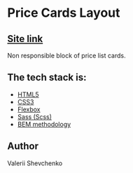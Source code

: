 # Price Cards Layout

## [Site link](https://deluxe-halva-5cec34.netlify.app)

Non responsible block of price list cards.

## The tech stack is:

- [HTML5](https://en.wikipedia.org/wiki/HTML5)
- [CSS3](https://en.wikipedia.org/wiki/Cascading_Style_Sheets)
- [Flexbox](https://en.wikipedia.org/wiki/CSS_Flexible_Box_Layout)
- [Sass (Scss)](https://sass-lang.com/)
- [BEM methodology](https://en.bem.info/methodology/)

## Author

Valerii Shevchenko
